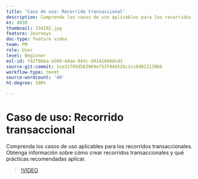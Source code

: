 ```yaml
---
title: 'Caso de uso: Recorrido transaccional'
description: Comprenda los casos de uso aplicables para los recorridos transaccionales. Obtenga información sobre cómo crear recorridos transaccionales y qué prácticas recomendadas aplicar.
kt: 8030
thumbnail: 334202.jpg
feature: Journeys
doc-type: feature video
team: PM
role: User
level: Beginner
exl-id: f42f9bba-a309-44ae-943c-d9142046dcd3
source-git-commit: 1ce21795d583969e753744d52bc1cc8d822130bb
workflow-type: tm+mt
source-wordcount: '48'
ht-degree: 100%

---
```


# Caso de uso: Recorrido transaccional

Comprenda los casos de uso aplicables para los recorridos transaccionales. Obtenga información sobre cómo crear recorridos transaccionales y qué prácticas recomendadas aplicar.

>[!VIDEO](https://video.tv.adobe.com/v/334202?quality=12)
